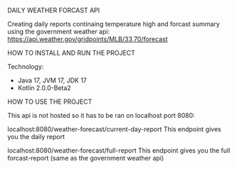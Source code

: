 DAILY WEATHER FORCAST API

Creating daily reports continaing temperature high and forcast summary 
using the government weather api: https://api.weather.gov/gridpoints/MLB/33,70/forecast

HOW TO INSTALL AND RUN THE PROJECT

Technology:
- Java 17, JVM 17, JDK 17
- Kotlin 2.0.0-Beta2

HOW TO USE THE PROJECT

This api is not hosted so it has to be ran on localhost port 8080:

localhost:8080/weather-forecast/current-day-report 
This endpoint gives you the daily report

localhost:8080/weather-forecast/full-report
This endpoint gives you the full forcast-report (same as the government weather api)
